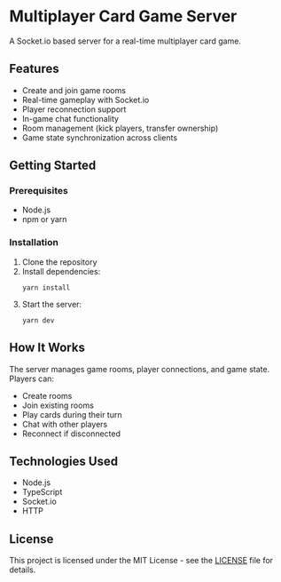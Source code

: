 # Multiplayer Card Game Server

A Socket.io based server for a real-time multiplayer card game.

## Features

- Create and join game rooms
- Real-time gameplay with Socket.io
- Player reconnection support
- In-game chat functionality
- Room management (kick players, transfer ownership)
- Game state synchronization across clients

## Getting Started

### Prerequisites

- Node.js
- npm or yarn

### Installation

1. Clone the repository
2. Install dependencies:
   ```
   yarn install
   ```
3. Start the server:
   ```
   yarn dev
   ```

## How It Works

The server manages game rooms, player connections, and game state. Players can:
- Create rooms
- Join existing rooms
- Play cards during their turn
- Chat with other players
- Reconnect if disconnected

## Technologies Used

- Node.js
- TypeScript
- Socket.io
- HTTP

## License

This project is licensed under the MIT License - see the [LICENSE](LICENSE) file for details.
